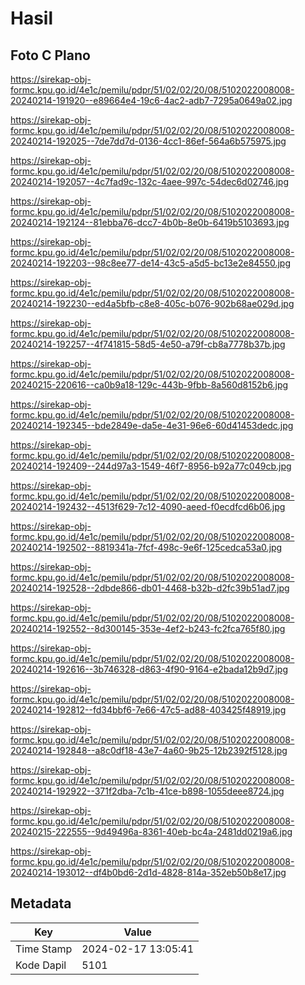 # Hasil

## Foto C Plano

https://sirekap-obj-formc.kpu.go.id/4e1c/pemilu/pdpr/51/02/02/20/08/5102022008008-20240214-191920--e89664e4-19c6-4ac2-adb7-7295a0649a02.jpg

https://sirekap-obj-formc.kpu.go.id/4e1c/pemilu/pdpr/51/02/02/20/08/5102022008008-20240214-192025--7de7dd7d-0136-4cc1-86ef-564a6b575975.jpg

https://sirekap-obj-formc.kpu.go.id/4e1c/pemilu/pdpr/51/02/02/20/08/5102022008008-20240214-192057--4c7fad9c-132c-4aee-997c-54dec6d02746.jpg

https://sirekap-obj-formc.kpu.go.id/4e1c/pemilu/pdpr/51/02/02/20/08/5102022008008-20240214-192124--81ebba76-dcc7-4b0b-8e0b-6419b5103693.jpg

https://sirekap-obj-formc.kpu.go.id/4e1c/pemilu/pdpr/51/02/02/20/08/5102022008008-20240214-192203--98c8ee77-de14-43c5-a5d5-bc13e2e84550.jpg

https://sirekap-obj-formc.kpu.go.id/4e1c/pemilu/pdpr/51/02/02/20/08/5102022008008-20240214-192230--ed4a5bfb-c8e8-405c-b076-902b68ae029d.jpg

https://sirekap-obj-formc.kpu.go.id/4e1c/pemilu/pdpr/51/02/02/20/08/5102022008008-20240214-192257--4f741815-58d5-4e50-a79f-cb8a7778b37b.jpg

https://sirekap-obj-formc.kpu.go.id/4e1c/pemilu/pdpr/51/02/02/20/08/5102022008008-20240215-220616--ca0b9a18-129c-443b-9fbb-8a560d8152b6.jpg

https://sirekap-obj-formc.kpu.go.id/4e1c/pemilu/pdpr/51/02/02/20/08/5102022008008-20240214-192345--bde2849e-da5e-4e31-96e6-60d41453dedc.jpg

https://sirekap-obj-formc.kpu.go.id/4e1c/pemilu/pdpr/51/02/02/20/08/5102022008008-20240214-192409--244d97a3-1549-46f7-8956-b92a77c049cb.jpg

https://sirekap-obj-formc.kpu.go.id/4e1c/pemilu/pdpr/51/02/02/20/08/5102022008008-20240214-192432--4513f629-7c12-4090-aeed-f0ecdfcd6b06.jpg

https://sirekap-obj-formc.kpu.go.id/4e1c/pemilu/pdpr/51/02/02/20/08/5102022008008-20240214-192502--8819341a-7fcf-498c-9e6f-125cedca53a0.jpg

https://sirekap-obj-formc.kpu.go.id/4e1c/pemilu/pdpr/51/02/02/20/08/5102022008008-20240214-192528--2dbde866-db01-4468-b32b-d2fc39b51ad7.jpg

https://sirekap-obj-formc.kpu.go.id/4e1c/pemilu/pdpr/51/02/02/20/08/5102022008008-20240214-192552--8d300145-353e-4ef2-b243-fc2fca765f80.jpg

https://sirekap-obj-formc.kpu.go.id/4e1c/pemilu/pdpr/51/02/02/20/08/5102022008008-20240214-192616--3b746328-d863-4f90-9164-e2bada12b9d7.jpg

https://sirekap-obj-formc.kpu.go.id/4e1c/pemilu/pdpr/51/02/02/20/08/5102022008008-20240214-192812--fd34bbf6-7e66-47c5-ad88-403425f48919.jpg

https://sirekap-obj-formc.kpu.go.id/4e1c/pemilu/pdpr/51/02/02/20/08/5102022008008-20240214-192848--a8c0df18-43e7-4a60-9b25-12b2392f5128.jpg

https://sirekap-obj-formc.kpu.go.id/4e1c/pemilu/pdpr/51/02/02/20/08/5102022008008-20240214-192922--371f2dba-7c1b-41ce-b898-1055deee8724.jpg

https://sirekap-obj-formc.kpu.go.id/4e1c/pemilu/pdpr/51/02/02/20/08/5102022008008-20240215-222555--9d49496a-8361-40eb-bc4a-2481dd0219a6.jpg

https://sirekap-obj-formc.kpu.go.id/4e1c/pemilu/pdpr/51/02/02/20/08/5102022008008-20240214-193012--df4b0bd6-2d1d-4828-814a-352eb50b8e17.jpg


## Metadata

| Key        | Value               |
| ---------- | ------------------- |
| Time Stamp | 2024-02-17 13:05:41 |
| Kode Dapil | 5101                |



